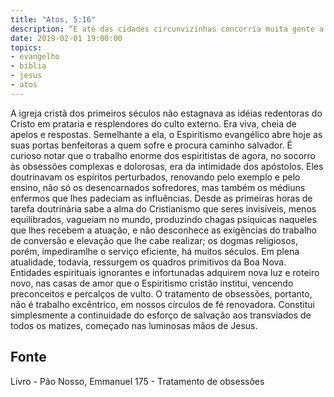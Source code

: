```yaml
---
title: "Atos, 5:16"
description: “E até das cidades circunvizinhas concorria muita gente a Jerusalém, conduzindo enfermos e atormentados de espíritos imundos, os quais todos eram curados.”
date: 2019-02-01 19:00:00
topics: 
- evangelho
- biblia
- jesus
- atos
---
```



A igreja cristã dos primeiros séculos não estagnava as idéias redentoras do
Cristo em prataria e resplendores do culto externo.
Era viva, cheia de apelos e respostas.
Semelhante a ela, o Espiritismo evangélico abre hoje as suas portas
benfeitoras a quem sofre e procura caminho salvador.
É curioso notar que o trabalho enorme dos espiritistas de agora, no socorro
às obsessões complexas e dolorosas, era da intimidade dos apóstolos. Eles
doutrinavam os espíritos perturbados, renovando pelo exemplo e pelo ensino, não só
os desencarnados sofredores, mas também os médiuns enfermos que lhes padeciam
as influências.
Desde as primeiras horas de tarefa doutrinária sabe a alma do Cristianismo
que seres invisíveis, menos equilibrados, vagueiam no mundo, produzindo chagas
psíquicas naqueles que lhes recebem a atuação, e não desconhece as exigências do
trabalho de conversão e elevação que lhe cabe realizar; os dogmas religiosos, porém,
impediram­lhe o serviço eficiente, há muitos séculos.
Em plena atualidade, todavia, ressurgem os quadros primitivos da Boa
Nova.
Entidades espirituais ignorantes e infortunadas adquirem nova luz e roteiro
novo, nas casas de amor que o Espiritismo cristão institui, vencendo preconceitos e
percalços de vulto.
O tratamento de obsessões, portanto, não é trabalho excêntrico, em nossos
círculos de fé renovadora. Constitui simplesmente a continuidade do esforço de
salvação aos transviados de todos os matizes, começado nas luminosas mãos de
Jesus.




## Fonte
Livro - Pão Nosso, Emmanuel
175 - Tratamento de obsessões
